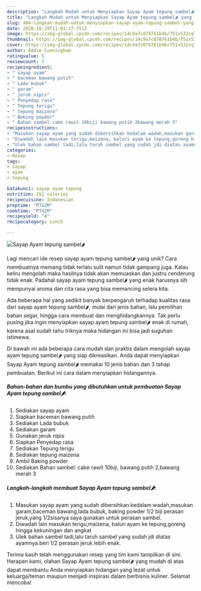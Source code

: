 ```yaml
---
description: "Langkah Mudah untuk Menyiapkan Sayap Ayam tepung sambel🌶️ yang Enak Banget"
title: "Langkah Mudah untuk Menyiapkan Sayap Ayam tepung sambel🌶️ yang Enak Banget"
slug: 484-langkah-mudah-untuk-menyiapkan-sayap-ayam-tepung-sambel-yang-enak-banget
date: 2020-10-29T11:01:17.751Z
image: https://img-global.cpcdn.com/recipes/14c9a7c078761b4b/751x532cq70/sayap-ayam-tepung-sambel🌶️-foto-resep-utama.jpg
thumbnail: https://img-global.cpcdn.com/recipes/14c9a7c078761b4b/751x532cq70/sayap-ayam-tepung-sambel🌶️-foto-resep-utama.jpg
cover: https://img-global.cpcdn.com/recipes/14c9a7c078761b4b/751x532cq70/sayap-ayam-tepung-sambel🌶️-foto-resep-utama.jpg
author: Addie Cunningham
ratingvalue: 5
reviewcount: 7
recipeingredient:
- " sayap ayam"
- " baceman bawang putih"
- " Lada bubuk"
- " garam"
- " jeruk nipis"
- " Penyedap rasa"
- " Tepung terigu"
- " tepung maizena"
- " Baking powder"
- " Bahan sambel cabe rawit 10biji bawang putih 2bawang merah 3"
recipeinstructions:
- "Masukan sayap ayam yang sudah dibersihkan kedalam wadah,masukan garam,baceman bawang,lada bubuk, baking powder 1/2 biji perasan jeruk,yang 1/2sisanya saya gunakan untuk perasan sambel."
- "Diwadah lain masukan terigu,maizena, baluri ayam ke tepung,goreng hingga kekuningan dan angkat"
- "Ulek bahan sambel tadi,lalu taruh sambel yang sudah jdi diatas ayamnya.beri 1/2 perasan jeruk lebih enak."
categories:
- Resep
tags:
- sayap
- ayam
- tepung

katakunci: sayap ayam tepung 
nutrition: 252 calories
recipecuisine: Indonesian
preptime: "PT12M"
cooktime: "PT42M"
recipeyield: "4"
recipecategory: Lunch

---
```



![Sayap Ayam tepung sambel🌶️](https://img-global.cpcdn.com/recipes/14c9a7c078761b4b/751x532cq70/sayap-ayam-tepung-sambel🌶️-foto-resep-utama.jpg)

Lagi mencari ide resep sayap ayam tepung sambel🌶️ yang unik? Cara membuatnya memang tidak terlalu sulit namun tidak gampang juga. Kalau keliru mengolah maka hasilnya tidak akan memuaskan dan justru cenderung tidak enak. Padahal sayap ayam tepung sambel🌶️ yang enak harusnya sih mempunyai aroma dan cita rasa yang bisa memancing selera kita.

Ada beberapa hal yang sedikit banyak berpengaruh terhadap kualitas rasa dari sayap ayam tepung sambel🌶️, mulai dari jenis bahan, lalu pemilihan bahan segar, hingga cara membuat dan menghidangkannya. Tak perlu pusing jika ingin menyiapkan sayap ayam tepung sambel🌶️ enak di rumah, karena asal sudah tahu triknya maka hidangan ini bisa jadi suguhan istimewa.




Di bawah ini ada beberapa cara mudah dan praktis dalam mengolah sayap ayam tepung sambel🌶️ yang siap dikreasikan. Anda dapat menyiapkan Sayap Ayam tepung sambel🌶️ memakai 10 jenis bahan dan 3 tahap pembuatan. Berikut ini cara dalam menyiapkan hidangannya.

<!--inarticleads1-->

##### Bahan-bahan dan bumbu yang dibutuhkan untuk pembuatan Sayap Ayam tepung sambel🌶️:

1. Sediakan  sayap ayam
1. Siapkan  baceman bawang putih
1. Sediakan  Lada bubuk
1. Sediakan  garam
1. Gunakan  jeruk nipis
1. Siapkan  Penyedap rasa
1. Sediakan  Tepung terigu
1. Sediakan  tepung maizena
1. Ambil  Baking powder
1. Sediakan  Bahan sambel: cabe rawit 10biji, bawang putih 2,bawang merah 3




<!--inarticleads2-->

##### Langkah-langkah membuat Sayap Ayam tepung sambel🌶️:

1. Masukan sayap ayam yang sudah dibersihkan kedalam wadah,masukan garam,baceman bawang,lada bubuk, baking powder 1/2 biji perasan jeruk,yang 1/2sisanya saya gunakan untuk perasan sambel.
1. Diwadah lain masukan terigu,maizena, baluri ayam ke tepung,goreng hingga kekuningan dan angkat
1. Ulek bahan sambel tadi,lalu taruh sambel yang sudah jdi diatas ayamnya.beri 1/2 perasan jeruk lebih enak.




Terima kasih telah menggunakan resep yang tim kami tampilkan di sini. Harapan kami, olahan Sayap Ayam tepung sambel🌶️ yang mudah di atas dapat membantu Anda menyiapkan hidangan yang lezat untuk keluarga/teman maupun menjadi inspirasi dalam berbisnis kuliner. Selamat mencoba!
